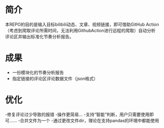 # 简介

本REPO的目的是输入目标bilibili动态、文章、视频链接，即可借助GitHub Action（考虑到爬取评论所需时间，无法利用GithubAction进行远程的爬取）自动分析评论区并输出标准化节奏分析报告。


# 成果

- 一份模块化的节奏分析报告
- 指定链接的评论区评论数据文件（json格式）

# 优化

-修复评论过少导致的报错
-操作更简易...
-支持“智能”判断，用户只需要使用即可......
-合并文件为一个
-通过更改文件dir，理论在支持pandas的环境中都能使用
